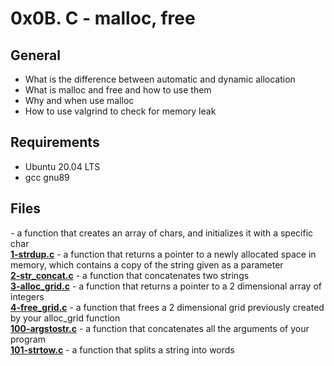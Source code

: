 # 0x0B. C - malloc, free
## General
- What is the difference between automatic and dynamic allocation
- What is malloc and free and how to use them
- Why and when use malloc
- How to use valgrind to check for memory leak
## Requirements
- Ubuntu 20.04 LTS
- gcc gnu89
## Files
**[]()** - a function that creates an array of chars, and initializes it with a specific char  
**[1-strdup.c](1-strdup.c)** - a function that returns a pointer to a newly allocated space in memory, which contains a copy of the string given as a parameter  
**[2-str_concat.c](2-str_concat.c)** - a function that concatenates two strings  
**[3-alloc_grid.c](3-alloc_grid.c)** - a function that returns a pointer to a 2 dimensional array of integers    
**[4-free_grid.c](4-free_grid.c)** -  a function that frees a 2 dimensional grid previously created by your alloc_grid function    
**[100-argstostr.c](100-argstostr.c)** - a function that concatenates all the arguments of your program  
**[101-strtow.c](101-strtow.c)** - a function that splits a string into words  

